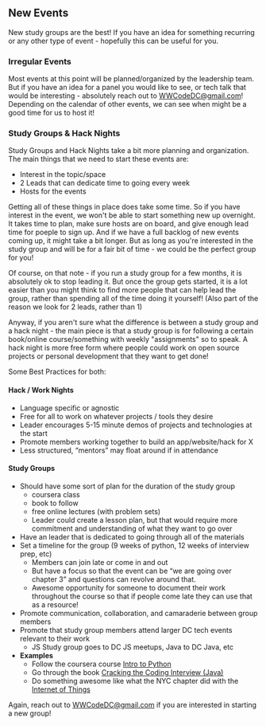 ## New Events

New study groups are the best! If you have an idea for something recurring or any other type of event - hopefully this can be useful for you.

### Irregular Events

Most events at this point will be planned/organized by the leadership team. But if you have an idea for a panel you would like to see, or tech talk that would be interesting - absolutely reach out to <WWCodeDC@gmail.com>! Depending on the calendar of other events, we can see when might be a good time for us to host it!

### Study Groups & Hack Nights

Study Groups and Hack Nights take a bit more planning and organization. The main things that we need to start these events are:

* Interest in the topic/space
* 2 Leads that can dedicate time to going every week
* Hosts for the events

Getting all of these things in place does take some time. So if you have interest in the event, we won't be able to start something new up overnight. It takes time to plan, make sure hosts are on board, and give enough lead time for poeple to sign up. And if we have a full backlog of new events coming up, it might take a bit longer. But as long as you're interested in the study group and will be for a fair bit of time - we could be the perfect group for you!  

Of course, on that note - if you run a study group for a few months, it is absolutely ok to stop leading it. But once the group gets started, it is a lot easier than you might think to find more people that can help lead the group, rather than spending all of the time doing it yourself! (Also part of the reason we look for 2 leads, rather than 1)

Anyway, if you aren't sure what the difference is between a study group and a hack night - the main piece is that a study group is for following a certain book/online course/something with weekly "assignments" so to speak. A hack night is more free form where people could work on open source projects or personal development that they want to get done!  

Some Best Practices for both:

#### Hack / Work Nights

* Language specific or agnostic
* Free for all to work on whatever projects / tools they desire
* Leader encourages 5-15 minute demos of projects and technologies at the start
* Promote members working together to build an app/website/hack for X
* Less structured, “mentors” may float around if in attendance

#### Study Groups

* Should have some sort of plan for the duration of the study group 
	* coursera class
	* book to follow
	* free online lectures (with problem sets)
	* Leader could create a lesson plan, but that would require more commitment and understanding of what they want to go over
* Have an leader that is dedicated to going through all of the materials
* Set a timeline for the group (9 weeks of python, 12 weeks of interview prep, etc)
	* Members can join late or come in and out
	* But have a focus so that the event can be “we are going over chapter 3” and questions can revolve around that.
	* Awesome opportunity for someone to document their work throughout the course so that if people come late they can use that as a resource!
* Promote communication, collaboration, and camaraderie between group members
* Promote that study group members attend larger DC tech events relevant to their work
	* JS Study group goes to DC JS meetups, Java to DC Java, etc    
* **Examples**
	* Follow the coursera course [Intro to Python](https://www.coursera.org/course/interactivepython)
	* Go through the book [Cracking the Coding Interview (Java)](http://www.amazon.com/Cracking-Coding-Interview-Programming-Questions/dp/098478280X)
	* Do something awesome like what the NYC chapter did with the [Internet of Things](http://www.meetup.com/WomenWhoCodeNYC/events/199804712/)

Again, reach out to <WWCodeDC@gmail.com> if you are interested in starting a new group!
